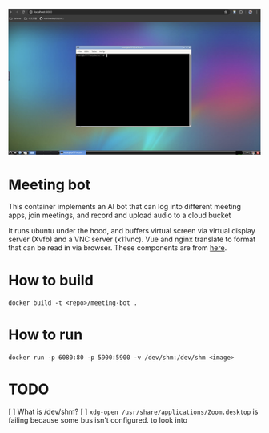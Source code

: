 ![meeting bot](https://raw.githubusercontent.com/robertkotcher/containerized-ubuntu-llm-operator/master/screenshot.png)

# Meeting bot

This container implements an AI bot that can log into different meeting apps, join meetings, and record and upload audio to a cloud bucket

It runs ubuntu under the hood, and buffers virtual screen via virtual display server (Xvfb) and a VNC server (x11vnc). Vue and nginx translate to format that can be read in via browser. These components are from [here](https://github.com/fcwu/docker-ubuntu-vnc-desktop/blob/develop/Dockerfile.arm64).

# How to build

`docker build -t <repo>/meeting-bot .`

# How to run

`docker run -p 6080:80 -p 5900:5900 -v /dev/shm:/dev/shm <image>`

# TODO

[ ] What is /dev/shm?
[ ] `xdg-open /usr/share/applications/Zoom.desktop` is failing because some bus isn't configured. to look into
